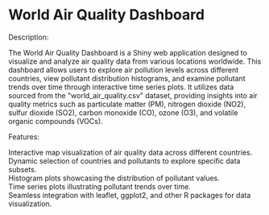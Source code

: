 # World Air Quality Dashboard

Description:

The World Air Quality Dashboard is a Shiny web application designed to visualize and analyze air quality data from various locations worldwide. This dashboard allows users to explore air pollution levels across different countries, view pollutant distribution histograms, and examine pollutant trends over time through interactive time series plots. It utilizes data sourced from the "world_air_quality.csv" dataset, providing insights into air quality metrics such as particulate matter (PM), nitrogen dioxide (NO2), sulfur dioxide (SO2), carbon monoxide (CO), ozone (O3), and volatile organic compounds (VOCs).

Features:

Interactive map visualization of air quality data across different countries. <br/>
Dynamic selection of countries and pollutants to explore specific data subsets. <br/>
Histogram plots showcasing the distribution of pollutant values. <br/>
Time series plots illustrating pollutant trends over time. <br/>
Seamless integration with leaflet, ggplot2, and other R packages for data visualization. <br/>